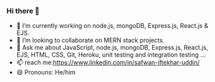 ### Hi there 👋
- 🔭 I’m currently working on node.js, mongoDB, Express.js, React.js & EJS.
- 👯 I’m looking to collaborate on MERN stack projects.
- 💬 Ask me about JavaScript, node.js, mongoDB, Express.js, React.js, EJS, HTML, CSS, Git, Heroku, unit testing and integration testing  ...
- 📫 reach me:https://www.linkedin.com/in/safwan-iftekhar-uddin/ 
- 😄 Pronouns: He/him

